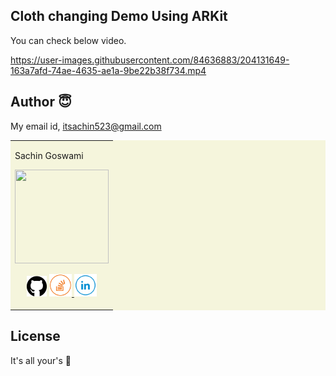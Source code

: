 ## Cloth changing Demo Using ARKit

You can check below video.

https://user-images.githubusercontent.com/84636883/204131649-163a7afd-74ae-4635-ae1a-9be22b38f734.mp4

## Author :innocent:

My email id, itsachin523@gmail.com

<table style="background-color:#F5F5DC">
<tr>
<td>

Sachin Goswami


<img src = "https://github.com/SachinGoswami96/MyFiles/blob/main/IMG_2781%20(1).jpg" width="150" height="150"/>

<p align="center">
<a href = "https://github.com/SachinGoswami96"><img src = "https://github.com/harshalrj25/MasterAssetsRepo/blob/master/gitHubLogo.png" width="32" height = "33"/></a>
<a href = "https://stackoverflow.com/users/12798620/sachin?tab=profile">
<img src = "https://github.com/harshalrj25/MasterAssetsRepo/blob/master/stackoverflow svg icon.svg" width="36" height="36"/>
</a>
<a href = "https://www.linkedin.com/in/sachin-goswami-0b827b122"><img src = "https://github.com/harshalrj25/MasterAssetsRepo/blob/master/linkedInLogo.svg" width="36" height="36"/></a>
</p>
</td>
</tr> 
</table>


## License

It's all your's :gift: 
